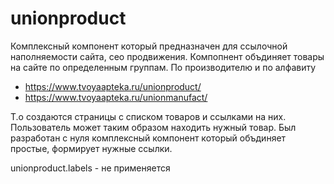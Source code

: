 # unionproduct

Комплексный компонент который предназначен для ссылочной наполняемости сайта, сео продвижения.
Компопнент объдиняет товары на сайте по определенным группам. По производителю и по алфавиту
 - https://www.tvoyaapteka.ru/unionproduct/
 - https://www.tvoyaapteka.ru/unionmanufact/
 
Т.о создаются страницы с списком товаров и ссылками на них. Пользователь может таким образом находить нужный товар.
Был разработан с нуля комплексный компонент который объдиняет простые, формирует нужные ссылки.

unionproduct.labels - не применяется
